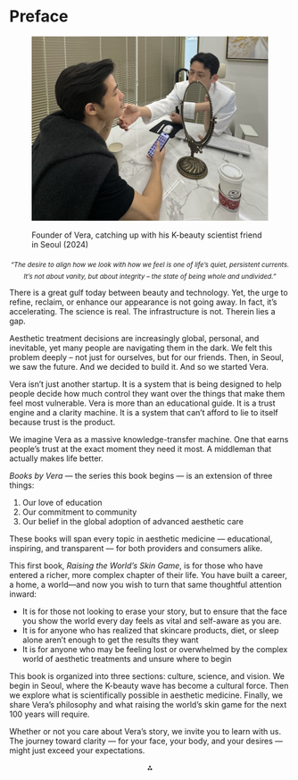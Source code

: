 # Preface

<figure><img src=".gitbook/assets/unnamed.jpg" alt=""><figcaption><p>Founder of Vera, catching up with his K-beauty scientist friend in Seoul (2024)</p></figcaption></figure>

<p align="center"><sub><em>“The desire to align how we look with how we feel is one of life’s quiet, persistent currents. It’s not about vanity, but about integrity – the state of being whole and undivided.”</em></sub></p>

There is a great gulf today between beauty and technology. Yet, the urge to refine, reclaim, or enhance our appearance is not going away. In fact, it’s accelerating. The science is real. The infrastructure is not. Therein lies a gap.

Aesthetic treatment decisions are increasingly global, personal, and inevitable, yet many people are navigating them in the dark. We felt this problem deeply – not just for ourselves, but for our friends. Then, in Seoul, we saw the future. And we decided to build it. And so we started Vera.

Vera isn’t just another startup. It is a system that is being designed to help people decide how much control they want over the things that make them feel most vulnerable. Vera is more than an educational guide. It is a trust engine and a clarity machine. It is a system that can’t afford to lie to itself because trust is the product.

We imagine Vera as a massive knowledge-transfer machine. One that earns people’s trust at the exact moment they need it most. A middleman that actually makes life better.

_Books by Vera_ — the series this book begins — is an extension of three things:

1. Our love of education
2. Our commitment to community
3. Our belief in the global adoption of advanced aesthetic care

These books will span every topic in aesthetic medicine — educational, inspiring, and transparent — for both providers and consumers alike.

This first book, _Raising the World’s Skin Game_, is for those who have entered a richer, more complex chapter of their life. You have built a career, a home, a world—and now you wish to turn that same thoughtful attention inward:

* It is for those not looking to erase your story, but to ensure that the face you show the world every day feels as vital and self-aware as you are.
* It is for anyone who has realized that skincare products, diet, or sleep alone aren’t enough to get the results they want
* It is for anyone who may be feeling lost or overwhelmed by the complex world of aesthetic treatments and unsure where to begin

This book is organized into three sections: culture, science, and vision. We begin in Seoul, where the K-beauty wave has become a cultural force. Then we explore what is scientifically possible in aesthetic medicine. Finally, we share Vera’s philosophy and what raising the world’s skin game for the next 100 years will require.

Whether or not you care about Vera’s story, we invite you to learn with us. The journey toward clarity — for your face, your body, and your desires — might just exceed your expectations.

<p align="center">⁂</p>
